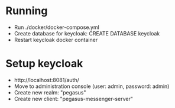 # Running

- Run ./docker/docker-compose.yml
- Create database for keycloak: CREATE DATABASE keycloak
- Restart keycloak docker container

# Setup keycloak

- http://localhost:8081/auth/
- Move to administration console (user: admin, password: admin)
- Create new realm: "pegasus"
- Create new client: "pegasus-messenger-server"
